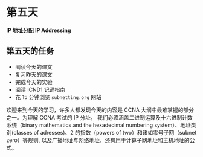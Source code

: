 # 第五天

__IP 地址分配__
__IP Addressing__

## 第五天的任务

* 阅读今天的课文
* 复习昨天的课文
* 完成今天的实验
* 阅读 ICND1 记诵指南
* 花 15 分钟浏览 `subnetting.org` 网站

欢迎来到今天的学习，许多人都发现今天的内容是 CCNA 大纲中最难掌握的部分之一。为理解 CCNA 考试的 IP 分址， 我们必须涵盖二进制运算及十六进制计数系统（binary mathematics and the hexadecimal numbering system）、地址类别(classes of adresses)、2 的指数（powers of two）和诸如零号子网（subnet zero）等规则, 以及广播地址与网络地址，还有用于计算子网地址和主机地址的公式。

 
